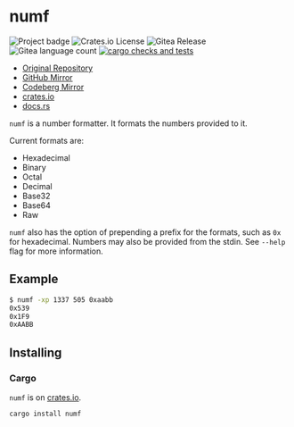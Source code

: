 # numf


![Project badge](https://img.shields.io/badge/language-Rust-blue.svg)
![Crates.io License](https://img.shields.io/crates/l/numf)
![Gitea Release](https://img.shields.io/gitea/v/release/PlexSheep/numf?gitea_url=https%3A%2F%2Fgit.cscherr.de)
![Gitea language count](https://img.shields.io/gitea/languages/count/PlexSheep/numf?gitea_url=https%3A%2F%2Fgit.cscherr.de)
[![cargo checks and tests](https://github.com/PlexSheep/numf/actions/workflows/cargo.yaml/badge.svg)](https://github.com/PlexSheep/numf/actions/workflows/cargo.yaml)

* [Original Repository](https://git.cscherr.de/PlexSheep/numf)
* [GitHub Mirror](https://github.com/PlexSheep/numf)
* [Codeberg Mirror](https://codeberg.org/PlexSheep/numf)
* [crates.io](https://crates.io/crates/numf)
* [docs.rs](https://docs.rs/numf/latest/numf/)

`numf` is a number formatter. It formats the numbers provided to it.

Current formats are:

- Hexadecimal
- Binary
- Octal
- Decimal
- Base32
- Base64
- Raw

`numf` also has the option of prepending a prefix for the formats, such as
`0x` for hexadecimal. Numbers may also be provided from the stdin. See `--help`
flag for more information.

## Example

```bash
$ numf -xp 1337 505 0xaabb
0x539
0x1F9
0xAABB
```
## Installing

### Cargo

`numf` is on [crates.io](https://crates.io).

```
cargo install numf
```
